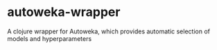 # autoweka-wrapper
A clojure wrapper for Autoweka, which provides automatic selection of models and hyperparameters
